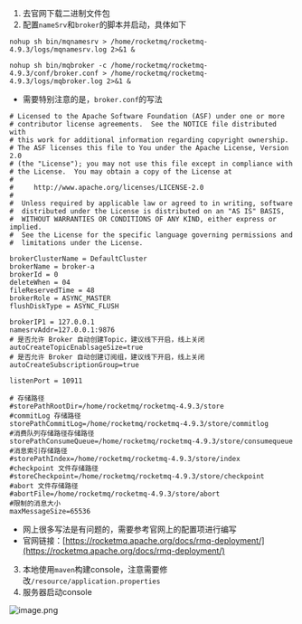 1. 去官网下载二进制文件包
2. 配置`nameSrv`和`broker`的脚本并启动，具体如下
```shell
nohup sh bin/mqnamesrv > /home/rocketmq/rocketmq-4.9.3/logs/mqnamesrv.log 2>&1 &
```
```shell
nohup sh bin/mqbroker -c /home/rocketmq/rocketmq-4.9.3/conf/broker.conf > /home/rocketmq/rocketmq-4.9.3/logs/mqbroker.log 2>&1 &
```

- 需要特别注意的是，`broker.conf`的写法
```shell
# Licensed to the Apache Software Foundation (ASF) under one or more
# contributor license agreements.  See the NOTICE file distributed with
# this work for additional information regarding copyright ownership.
# The ASF licenses this file to You under the Apache License, Version 2.0
# (the "License"); you may not use this file except in compliance with
# the License.  You may obtain a copy of the License at
#
#     http://www.apache.org/licenses/LICENSE-2.0
#
#  Unless required by applicable law or agreed to in writing, software
#  distributed under the License is distributed on an "AS IS" BASIS,
#  WITHOUT WARRANTIES OR CONDITIONS OF ANY KIND, either express or implied.
#  See the License for the specific language governing permissions and
#  limitations under the License.

brokerClusterName = DefaultCluster
brokerName = broker-a
brokerId = 0
deleteWhen = 04
fileReservedTime = 48
brokerRole = ASYNC_MASTER
flushDiskType = ASYNC_FLUSH

brokerIP1 = 127.0.0.1
namesrvAddr=127.0.0.1:9876
# 是否允许 Broker 自动创建Topic，建议线下开启，线上关闭
autoCreateTopicEnablsageSize=true
# 是否允许 Broker 自动创建订阅组，建议线下开启，线上关闭
autoCreateSubscriptionGroup=true

listenPort = 10911

# 存储路径
#storePathRootDir=/home/rocketmq/rocketmq-4.9.3/store
#commitLog 存储路径
storePathCommitLog=/home/rocketmq/rocketmq-4.9.3/store/commitlog
#消费队列存储路径存储路径
storePathConsumeQueue=/home/rocketmq/rocketmq-4.9.3/store/consumequeue
#消息索引存储路径
#storePathIndex=/home/rocketmq/rocketmq-4.9.3/store/index
#checkpoint 文件存储路径
#storeCheckpoint=/home/rocketmq/rocketmq-4.9.3/store/checkpoint
#abort 文件存储路径
#abortFile=/home/rocketmq/rocketmq-4.9.3/store/abort
#限制的消息大小
maxMessageSize=65536
```

   - 网上很多写法是有问题的，需要参考官网上的配置项进行编写
   - 官网链接：[https://rocketmq.apache.org/docs/rmq-deployment/](https://rocketmq.apache.org/docs/rmq-deployment/)
3. 本地使用`maven`构建console，注意需要修改`/resource/application.properties`
4. 服务器启动console

![image.png](https://cdn.nlark.com/yuque/0/2022/png/5369311/1652355506308-d7348730-57cf-40df-a154-0917cc32d0a9.png#clientId=u95ae5e5c-f9d5-4&from=paste&height=554&id=ub637b33d&originHeight=831&originWidth=1883&originalType=binary&ratio=1&rotation=0&showTitle=false&size=99759&status=done&style=none&taskId=uf8770764-eaa6-4c86-adff-b6c52dac277&title=&width=1255.3333333333333)
